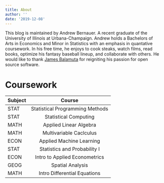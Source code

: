 ```yaml
---
title: About
author: ''
date: '2019-12-08'
---
```


This blog is maintained by Andrew Bernauer. A recent graduate of the University of Illinois at Urbana-Champaign. Andrew holds a Bachelors of Arts in Economics and Minor in Statistics with an emphasis in quantative coursework. In his free time, he enjoys to cook steaks, watch films,
read books, optimize his fantasy baseball lineup, and collaborate with others. He would like to thank [James Balamuta](https://thecoatlessprofessor.com/) for reigniting his passion for open source software.  

# Coursework

| Subject |              Course             |
|---------|:-------------------------------:|
| STAT    | Statistical Programming Methods |
| STAT    |      Statistical Computing      |
| MATH    |      Applied Linear Algebra     |
| MATH    | Multivariable Caclculus         |
| ECON    | Applied Machine Learning        |
| STAT    | Statistics and Probability I    |
| ECON    | Intro to Applied Econometrics   |
| GEOG    | Spatial Analysis                |
| MATH    | Intro Differential Equations    |